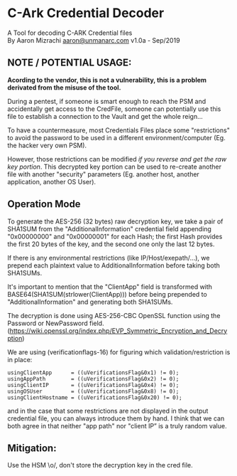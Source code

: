 # C-Ark Credential Decoder
A Tool for decoding C-ARK Credential files  
By Aaron Mizrachi <aaron@unmanarc.com>
v1.0a - Sep/2019 

## NOTE / POTENTIAL USAGE:

**Acording to the vendor, this is not a vulnerability, this is a problem derivated from the misuse of the tool.**

During a pentest, if someone is smart enough to reach the PSM and accidentally get access to the CredFile, someone can potentially use this file to establish a connection to the Vault and get the whole reign...

To have a countermeasure, most Credentials Files place some "restrictions" to avoid the password to be used in a different environment/computer (Eg. the hacker very own PSM). 

However, those restrictions can be modified *if you reverse and get the raw key portion*. This  decrypted key portion can be used to re-create another file with another "security" parameters (Eg. another host, another application, another OS User).

## Operation Mode

To generate the AES-256 (32 bytes) raw decryption key,  we take a pair of SHA1SUM from the "AdditionalInformation" credential field appending "0x00000000" and "0x00000001" for each Hash; the first Hash provides the first 20 bytes of the key, and the second one only the last 12 bytes. 

If there is any environmental restrictions (like IP/Host/exepath/...), we prepend each plaintext value to AdditionalInformation before taking both SHA1SUMs.

It's important to mention that the "ClientApp" field is transformed with  BASE64(SHA1SUM(strlower(ClientApp))) before being prepended to "AdditionalInformation" and generating both SHA1SUMs.

The decryption is done using AES-256-CBC OpenSSL function using the Password or NewPassword field. (https://wiki.openssl.org/index.php/EVP_Symmetric_Encryption_and_Decryption)


We are using (verificationflags-16) for figuring which validation/restriction is in place:

    usingClientApp      = ((uVerificationsFlag&0x1) != 0);
    usingAppPath        = ((uVerificationsFlag&0x2) != 0);
    usingClientIP       = ((uVerificationsFlag&0x4) != 0);
    usingOSUser         = ((uVerificationsFlag&0x8) != 0);
    usingClientHostname = ((uVerificationsFlag&0x20) != 0);

and in the case that some restrictions are not displayed in the output credential file, you can always introduce them by hand. I think that we can both agree in that neither "app path" nor "client IP” is a truly random value.



## Mitigation:

Use the HSM \o/, don't store the decryption key in the cred file.
